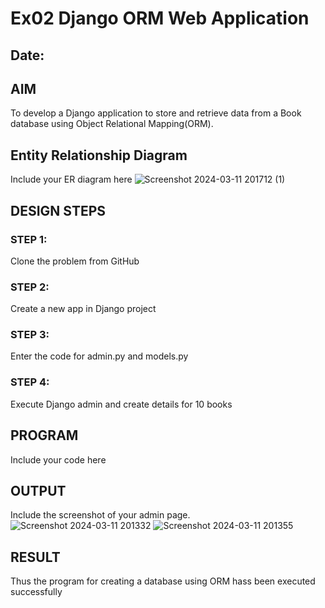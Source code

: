 # Ex02 Django ORM Web Application
## Date: 

## AIM
To develop a Django application to store and retrieve data from a Book database using Object Relational Mapping(ORM).

## Entity Relationship Diagram

Include your ER diagram here
![Screenshot 2024-03-11 201712 (1)](https://github.com/Kishore23008675/ORM/assets/144979375/7579f896-8583-4536-a58b-eef248d5b698)

## DESIGN STEPS

### STEP 1:
Clone the problem from GitHub

### STEP 2:
Create a new app in Django project

### STEP 3:
Enter the code for admin.py and models.py

### STEP 4:
Execute Django admin and create details for 10 books

## PROGRAM

Include your code here

## OUTPUT

Include the screenshot of your admin page.
![Screenshot 2024-03-11 201332](https://github.com/Kishore23008675/ORM/assets/144979375/85c0097e-fae6-4e2c-843f-29350ae7ae5e)
![Screenshot 2024-03-11 201355](https://github.com/Kishore23008675/ORM/assets/144979375/cf6d8d8d-3b38-4bee-94a6-25c839189696)
## RESULT
Thus the program for creating a database using ORM hass been executed successfully
